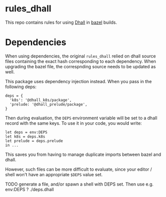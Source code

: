 # rules_dhall

This repo contains rules for using [Dhall](https://dhall-lang.org) in [bazel](https://bazel.build/) builds.

<!--
The rules use the method described by [@Gabriel439](https://github.com/Gabriel439) in [this answer](https://stackoverflow.com/questions/61139099/how-can-i-access-the-output-of-a-bazel-rule-from-another-rule-without-using-a-re)
 on stack overflow.

rules_dhall fetches binary releases of dhall from github - see section [command targets](#command-targets).

## Rule reference
### dhall_library
This rule takes a dhall file and makes it available to other rules.  The output of the 
rule is a tar archive that contains 3 files:
* the binary encoded, alpha normalized dhall expression (.cache/dhall)
* the dhall source file (source.dhall)
* a placeholder that includes the sha256 hash (binary.dhall)
   
Attribute  | Description |
---------- |  ---- |
name       | __string; required.__ 
entrypoint | __label; required.__  This is name of the dhall file that contains the expression that is the entrypoint to the package.  Any dhall references from another dhall package _must_ include the sha256 hash.
srcs       | __List of labels; optional.__ List of source files that are referenced from *entrypoint*.
deps       | __List of labels; optional.__ List of dhall_library targets that this rule should depend on.
data       | __List of labels; optional.__ The output of these targets will copied into this package so that dhall can reference them.
verbose    | __bool; optional.__  If True, will output verbose logging to the console.

See example [abcd](https://github.com/humphrej/dhall-bazel/tree/master/examples/abcd).

### dhall_yaml / dhall_json
   This rule runs a dhall output generator.  The output of the rule is the YAML or JSON file.

Attribute | Description |
----------| -----------| 
entrypoint | __label; required.__  This is name of the dhall file that contains the expression that is the entrypoint to the package.  Any dhall references from another dhall package _must_ include the sha256 hash.
srcs       | __List of labels; optional.__ List of source files that are referenced from *entrypoint*.
deps      | __List of labels; optional.__ List of dhall_library targets that this rule depends on.
data      | __List of labels; optional.__ The output of these targets will copied into this package so that dhall can reference them.
out       | __string; optional.__ Defaults to the src file prefix plus an extension of ".yaml" or ".json".
verbose   | __bool; optional.__  If True, will output verbose logging to the console.
args      | __List of string; optional.__ Adds additional arguments to dhall-to-yaml or dhall-to-json.

See example [abcd](https://github.com/humphrej/dhall-bazel/tree/master/examples/abcd)

## Command targets

TODO implement these...

To run dhall or dhall-to-yaml via bazel:
```shell script
bazel run //cmds:dhall -- —help
bazel run //cmds:dhall-to-yaml -- —help
bazel run //cmds:dhall-to-json -- —help
``` 

-->

# Dependencies

When using dependencies, the original `rules_dhall` relied on dhall source files containing the exact hash corresponding to each dependency.
When upgrading the bazel file, the correspnding source needs to be updated as well.

This package uses dependency injection instead. When you pass in the following deps:

```
deps = {
  'k8s': '@dhall_k8s/package',
  'prelude: '@dhall_prelude/package',
}
```

Then during evaluation, the `DEPS` environment variable will be set to a dhall record with the same keys. To use it in your code, you would write:

```
let deps = env:DEPS
let k8s = deps.k8s
let prelude = deps.prelude
in ...
```

This saves you from having to manage duplicate imports between bazel and dhall.

However, such files can be more difficult to evaluate, since your editor / shell won't have an appropriate `$DEPS` value set.

TODO generate a file, and/or spawn a shell with DEPS set. Then use e.g. env:DEPS ? ./deps.dhall
